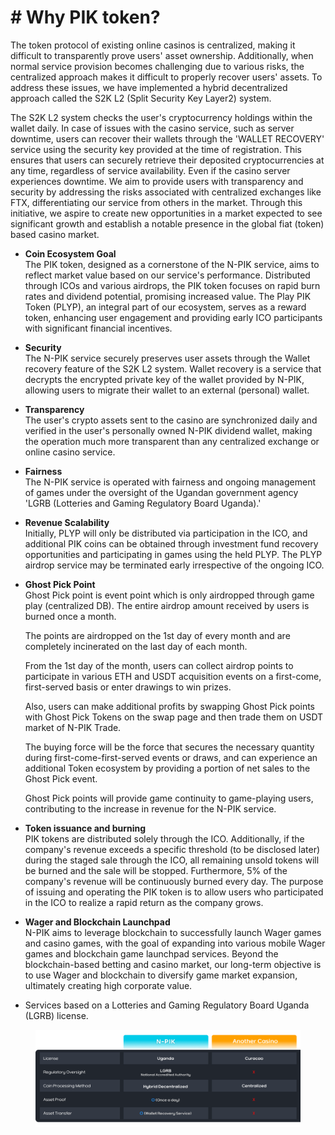 # # Why PIK token?



The token protocol of existing online casinos is centralized, making it difficult to transparently prove users' asset ownership. Additionally, when normal service provision becomes challenging due to various risks, the centralized approach makes it difficult to properly recover users' assets. To address these issues, we have implemented a hybrid decentralized approach called the S2K L2 (Split Security Key Layer2) system.



The S2K L2 system checks the user's cryptocurrency holdings within the wallet daily. In case of issues with the casino service, such as server downtime, users can recover their wallets through the 'WALLET RECOVERY' service using the security key provided at the time of registration. This ensures that users can securely retrieve their deposited cryptocurrencies at any time, regardless of service availability. Even if the casino server experiences downtime. We aim to provide users with transparency and security by addressing the risks associated with centralized exchanges like FTX, differentiating our service from others in the market. Through this initiative, we aspire to create new opportunities in a market expected to see significant growth and establish a notable presence in the global fiat (token) based casino market.



* **Coin Ecosystem Goal**\
  The PIK token, designed as a cornerstone of the N-PIK service, aims to reflect market value based on our service's performance. Distributed through ICOs and various airdrops, the PIK token focuses on rapid burn rates and dividend potential, promising increased value. The Play PIK Token (PLYP), an integral part of our ecosystem, serves as a reward token, enhancing user engagement and providing early ICO participants with significant financial incentives.
* **Security**\
  The N-PIK service securely preserves user assets through the Wallet recovery feature of the S2K L2 system. Wallet recovery is a service that decrypts the encrypted private key of the wallet provided by N-PIK, allowing users to migrate their wallet to an external (personal) wallet.
* **Transparency**\
  The user's crypto assets sent to the casino are synchronized daily and verified in the user's personally owned N-PIK dividend wallet, making the operation much more transparent than any centralized exchange or online casino service.
* **Fairness**\
  The N-PIK service is operated with fairness and ongoing management of games under the oversight of the Ugandan government agency 'LGRB (Lotteries and Gaming Regulatory Board Uganda).'
* **Revenue Scalability**\
  Initially, PLYP will only be distributed via participation in the ICO, and additional PIK coins can be obtained through investment fund recovery opportunities and participating in games using the held PLYP. The PLYP airdrop service may be terminated early irrespective of the ongoing ICO.
*   **Ghost Pick Point**\
    Ghost Pick point is event point which is only airdropped through game play (centralized DB). The entire airdrop amount received by users is burned once a month.

    The points are airdropped on the 1st day of every month and are completely incinerated on the last day of each month.

    From the 1st day of the month, users can collect airdrop points to participate in various ETH and USDT acquisition events on a first-come, first-served basis or enter drawings to win prizes.

    Also, users can make additional profits by swapping Ghost Pick points with Ghost Pick Tokens on the swap page and then trade them on USDT market of N-PIK Trade.

    The buying force will be the force that secures the necessary quantity during first-come-first-served events or draws, and can experience an additional Token ecosystem by providing a portion of net sales to the Ghost Pick event.

    Ghost Pick points will provide game continuity to game-playing users, contributing to the increase in revenue for the N-PIK service.
* **Token issuance and burning**\
  PIK tokens are distributed solely through the ICO. Additionally, if the company's revenue exceeds a specific threshold (to be disclosed later) during the staged sale through the ICO, all remaining unsold tokens will be burned and the sale will be stopped. Furthermore, 5% of the company's revenue will be continuously burned every day. The purpose of issuing and operating the PIK token is to allow users who participated in the ICO to realize a rapid return as the company grows.
* **Wager and Blockchain Launchpad**\
  N-PIK aims to leverage blockchain to successfully launch Wager games and casino games, with the goal of expanding into various mobile Wager games and blockchain game launchpad services. Beyond the blockchain-based betting and casino market, our long-term objective is to use Wager and blockchain to diversify game market expansion, ultimately creating high corporate value.
* Services based on a Lotteries and Gaming Regulatory Board Uganda (LGRB) license.

<figure><img src=".gitbook/assets/paper2.png" alt=""><figcaption></figcaption></figure>
